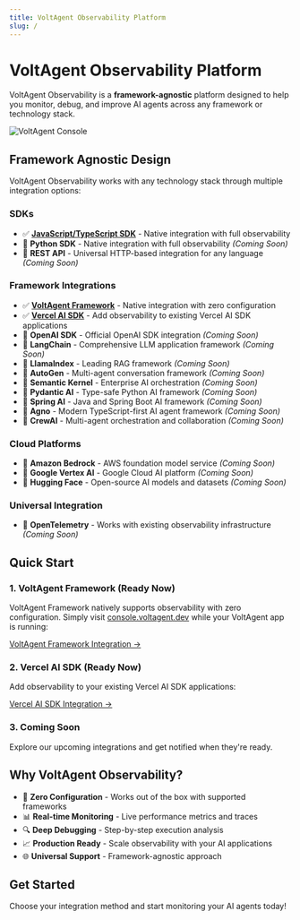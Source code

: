 ```yaml
---
title: VoltAgent Observability Platform
slug: /
---
```


# VoltAgent Observability Platform

VoltAgent Observability is a **framework-agnostic** platform designed to help you monitor, debug, and improve AI agents across any framework or technology stack.

![VoltAgent Console](https://cdn.voltagent.dev/readme/demo.gif)

## Framework Agnostic Design

VoltAgent Observability works with any technology stack through multiple integration options:

### SDKs

- ✅ [**JavaScript/TypeScript SDK**](/docs-observability/js-ts-sdk/) - Native integration with full observability
- 🔄 **Python SDK** - Native integration with full observability _(Coming Soon)_
- 🔄 **REST API** - Universal HTTP-based integration for any language _(Coming Soon)_

### Framework Integrations

- ✅ [**VoltAgent Framework**](/docs-observability/voltagent-framework/) - Native integration with zero configuration
- ✅ **[Vercel AI SDK](/docs-observability/vercel-ai/)** - Add observability to existing Vercel AI SDK applications
- 🔄 **OpenAI SDK** - Official OpenAI SDK integration _(Coming Soon)_
- 🔄 **LangChain** - Comprehensive LLM application framework _(Coming Soon)_
- 🔄 **LlamaIndex** - Leading RAG framework _(Coming Soon)_
- 🔄 **AutoGen** - Multi-agent conversation framework _(Coming Soon)_
- 🔄 **Semantic Kernel** - Enterprise AI orchestration _(Coming Soon)_
- 🔄 **Pydantic AI** - Type-safe Python AI framework _(Coming Soon)_
- 🔄 **Spring AI** - Java and Spring Boot AI framework _(Coming Soon)_
- 🔄 **Agno** - Modern TypeScript-first AI agent framework _(Coming Soon)_
- 🔄 **CrewAI** - Multi-agent orchestration and collaboration _(Coming Soon)_

### Cloud Platforms

- 🔄 **Amazon Bedrock** - AWS foundation model service _(Coming Soon)_
- 🔄 **Google Vertex AI** - Google Cloud AI platform _(Coming Soon)_
- 🔄 **Hugging Face** - Open-source AI models and datasets _(Coming Soon)_

### Universal Integration

- 🔄 **OpenTelemetry** - Works with existing observability infrastructure _(Coming Soon)_

## Quick Start

### 1. VoltAgent Framework (Ready Now)

VoltAgent Framework natively supports observability with zero configuration. Simply visit [console.voltagent.dev](https://console.voltagent.dev/) while your VoltAgent app is running:

[VoltAgent Framework Integration →](/docs/observability/developer-console)

### 2. Vercel AI SDK (Ready Now)

Add observability to your existing Vercel AI SDK applications:

[Vercel AI SDK Integration →](./vercel-ai.md)

### 3. Coming Soon

Explore our upcoming integrations and get notified when they're ready.

## Why VoltAgent Observability?

- 🚀 **Zero Configuration** - Works out of the box with supported frameworks
- 📊 **Real-time Monitoring** - Live performance metrics and traces
- 🔍 **Deep Debugging** - Step-by-step execution analysis
- 📈 **Production Ready** - Scale observability with your AI applications
- 🌐 **Universal Support** - Framework-agnostic approach

## Get Started

Choose your integration method and start monitoring your AI agents today!
